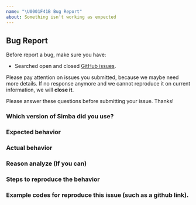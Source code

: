 ```yaml
---
name: "\U0001F41B Bug Report"
about: Something isn't working as expected
---
```


## Bug Report

Before report a bug, make sure you have:

- Searched open and closed [GitHub issues](https://github.com/Ahoo-Wang/Simba/issues).

Please pay attention on issues you submitted, because we maybe need more details.
If no response anymore and we cannot reproduce it on current information, we will **close it**.

Please answer these questions before submitting your issue. Thanks!

### Which version of Simba did you use?

### Expected behavior

### Actual behavior

### Reason analyze (If you can)

### Steps to reproduce the behavior

### Example codes for reproduce this issue (such as a github link).
